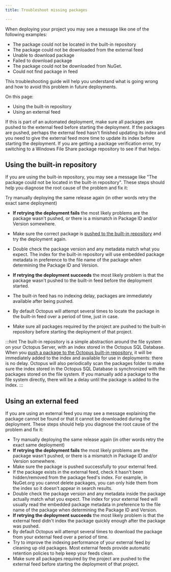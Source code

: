 ```yaml
---
title: Troubleshoot missing packages

---
```



When deploying your project you may see a message like one of the following examples:

- The package could not be located in the built-in repository
- The package could not be downloaded from the external feed
- Unable to download package
- Failed to download package
- The package could not be downloaded from NuGet.
- Could not find package in feed



This troubleshooting guide will help you understand what is going wrong and how to avoid this problem in future deployments.


On this page:


- Using the built-in repository
- Using an external feed


If this is part of an automated deployment, make sure all packages are pushed to the external feed before starting the deployment. If the packages are pushed, perhaps the external feed hasn't finished updating its index and you need to give the external feed more time to update its index before starting the deployment. If you are getting a package verification error, try switching to a Windows File Share package repository to see if that helps.

## Using the built-in repository


If you are using the built-in repository, you may see a message like "The package could not be located in the built-in repository". These steps should help you diagnose the root cause of the problem and fix it:


Try manually deploying the same release again (in other words retry the exact same deployment)

- **If retrying the deployment fails** the most likely problems are the package wasn't pushed, or there is a mismatch in Package ID and/or Version somewhere.

 - Make sure the correct package is [pushed to the built-in repository](/docs/home/packaging-applications/package-repositories/pushing-packages-to-the-built-in-repository.md) and try the deployment again.
 - Double check the package version and any metadata match what you expect. The index for the built-in repository will use embedded package metadata in preference to the file name of the package when determining the Package ID and Version.
- **If retrying the deployment succeeds** the most likely problem is that the package wasn't pushed to the built-in feed before the deployment started.
 - The built-in feed has no indexing delay, packages are immediately available after being pushed.
 - By default Octopus will attempt several times to locate the package in the built-in feed over a period of time, just in case.
 - Make sure all packages required by the project are pushed to the built-in repository before starting the deployment of that project.


:::hint
The built-in repository is a simple abstraction around the file system on your Octopus Server, with an index stored in the Octopus SQL Database. When you [push a package to the Octopus built-in repository](/docs/home/packaging-applications/package-repositories/pushing-packages-to-the-built-in-repository.md), it will be immediately added to the index and available for use in deployments: there is no delay. Octopus will also periodically scan the packages folder to make sure the index stored in the Octopus SQL Database is synchronized with the packages stored on the file system. If you manually add a package to the file system directly, there will be a delay until the package is added to the index.
:::

## Using an external feed


If you are using an external feed you may see a message explaining the package cannot be found or that it cannot be downloaded during the deployment. These steps should help you diagnose the root cause of the problem and fix it:

- Try manually deploying the same release again (in other words retry the exact same deployment)
 - **If retrying the deployment fails** the most likely problems are the package wasn't pushed, or there is a mismatch in Package ID and/or Version somewhere.
  - Make sure the package is pushed successfully to your external feed.
   - If the package exists in the external feed, check it hasn't been hidden/removed from the package feed's index. For example, in NuGet.org you cannot delete packages, you can only hide them from the index so it doesn't appear in search results.
   - Double check the package version and any metadata inside the package actually match what you expect. The index for your external feed will usually read the embedded package metadata in preference to the file name of the package when determining the Package ID and Version.
 - **If retrying the deployment succeeds** the most likely problem is that the external feed didn't index the package quickly enough after the package was pushed.
  - By default Octopus will attempt several times to download the package from your external feed over a period of time.
  - Try to improve the indexing performance of your external feed by cleaning up old packages. Most external feeds provide automatic retention policies to help keep your feeds clean.
  - Make sure all packages required by the project are pushed to the external feed before starting the deployment of that project.
